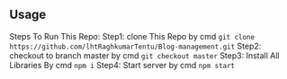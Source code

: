 ## Usage
Steps To Run This Repo:
    Step1: clone This Repo by cmd 
        ```git clone https://github.com/lhtRaghkumarTentu/Blog-management.git```
    Step2: checkout to branch master by cmd 
        ```git checkout master```
    Step3: Install All Libraries By cmd 
        ```npm i```
    Step4: Start server by cmd 
        ```npm start```
